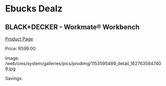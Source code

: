 
# Ebucks Dealz
## BLACK+DECKER - Workmate® Workbench
[Product Page](https://www.ebucks.com/web/shop/productSelected.do?prodId=1153595489&catId=717342768)

Price: R599.00

Image: /web/cms/system/galleries/pics/prodimg/1153595489_detail_1627635847409.jpg

Savings: 


	
